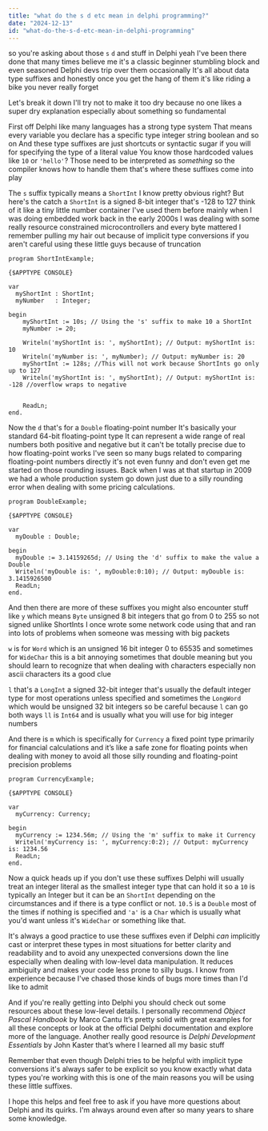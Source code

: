```yaml
---
title: "what do the s d etc mean in delphi programming?"
date: "2024-12-13"
id: "what-do-the-s-d-etc-mean-in-delphi-programming"
---
```


 so you're asking about those `s` `d` and stuff in Delphi yeah I've been there done that many times believe me it's a classic beginner stumbling block and even seasoned Delphi devs trip over them occasionally It's all about data type suffixes and honestly once you get the hang of them it's like riding a bike you never really forget

Let's break it down I'll try not to make it too dry because no one likes a super dry explanation especially about something so fundamental

First off Delphi like many languages has a strong type system That means every variable you declare has a specific type integer string boolean and so on And these type suffixes are just shortcuts or syntactic sugar if you will for specifying the type of a literal value You know those hardcoded values like `10` or `'hello'`? Those need to be interpreted as *something* so the compiler knows how to handle them that's where these suffixes come into play

The `s` suffix typically means a `ShortInt` I know pretty obvious right? But here's the catch a `ShortInt` is a signed 8-bit integer that's -128 to 127 think of it like a tiny little number container I've used them before mainly when I was doing embedded work back in the early 2000s I was dealing with some really resource constrained microcontrollers and every byte mattered I remember pulling my hair out because of implicit type conversions if you aren't careful using these little guys because of truncation

```delphi
program ShortIntExample;

{$APPTYPE CONSOLE}

var
  myShortInt : ShortInt;
  myNumber   : Integer;

begin
    myShortInt := 10s; // Using the 's' suffix to make 10 a ShortInt
    myNumber := 20;

    Writeln('myShortInt is: ', myShortInt); // Output: myShortInt is: 10
    Writeln('myNumber is: ', myNumber); // Output: myNumber is: 20
    myShortInt := 128s; //This will not work because ShortInts go only up to 127
    Writeln('myShortInt is: ', myShortInt); // Output: myShortInt is: -128 //overflow wraps to negative


    ReadLn;
end.
```

Now the `d` that's for a `Double` floating-point number It's basically your standard 64-bit floating-point type It can represent a wide range of real numbers both positive and negative but it can't be totally precise due to how floating-point works I've seen so many bugs related to comparing floating-point numbers directly it's not even funny and don't even get me started on those rounding issues. Back when I was at that startup in 2009 we had a whole production system go down just due to a silly rounding error when dealing with some pricing calculations.

```delphi
program DoubleExample;

{$APPTYPE CONSOLE}

var
  myDouble : Double;

begin
  myDouble := 3.14159265d; // Using the 'd' suffix to make the value a Double
  Writeln('myDouble is: ', myDouble:0:10); // Output: myDouble is: 3.1415926500
  ReadLn;
end.
```

And then there are more of these suffixes you might also encounter stuff like `y` which means `Byte` unsigned 8 bit integers that go from 0 to 255 so not signed unlike ShortInts I once wrote some network code using that and ran into lots of problems when someone was messing with big packets

`w` is for `Word` which is an unsigned 16 bit integer 0 to 65535 and sometimes for `WideChar` this is a bit annoying sometimes that double meaning but you should learn to recognize that when dealing with characters especially non ascii characters its a good clue

`l` that's a `LongInt` a signed 32-bit integer that's usually the default integer type for most operations unless specified and sometimes the `LongWord` which would be unsigned 32 bit integers so be careful because `l` can go both ways `ll` is `Int64` and is usually what you will use for big integer numbers

And there is `m` which is specifically for `Currency` a fixed point type primarily for financial calculations and it’s like a safe zone for floating points when dealing with money to avoid all those silly rounding and floating-point precision problems

```delphi
program CurrencyExample;

{$APPTYPE CONSOLE}

var
  myCurrency: Currency;

begin
  myCurrency := 1234.56m; // Using the 'm' suffix to make it Currency
  Writeln('myCurrency is: ', myCurrency:0:2); // Output: myCurrency is: 1234.56
  ReadLn;
end.
```

Now a quick heads up if you don't use these suffixes Delphi will usually treat an integer literal as the smallest integer type that can hold it so a `10` is typically an Integer but it can be an `ShortInt` depending on the circumstances and if there is a type conflict or not. `10.5` is a `Double` most of the times if nothing is specified and `'a'` is a `Char` which is usually what you'd want unless it's `WideChar` or something like that.

It's always a good practice to use these suffixes even if Delphi *can* implicitly cast or interpret these types in most situations for better clarity and readability and to avoid any unexpected conversions down the line especially when dealing with low-level data manipulation. It reduces ambiguity and makes your code less prone to silly bugs. I know from experience because I've chased those kinds of bugs more times than I'd like to admit

And if you're really getting into Delphi you should check out some resources about these low-level details. I personally recommend *Object Pascal Handbook* by Marco Cantu It’s pretty solid with great examples for all these concepts or look at the official Delphi documentation and explore more of the language. Another really good resource is *Delphi Development Essentials* by John Kaster that’s where I learned all my basic stuff

Remember that even though Delphi tries to be helpful with implicit type conversions it's always safer to be explicit so you know exactly what data types you're working with this is one of the main reasons you will be using these little suffixes.

I hope this helps and feel free to ask if you have more questions about Delphi and its quirks. I'm always around even after so many years to share some knowledge.
